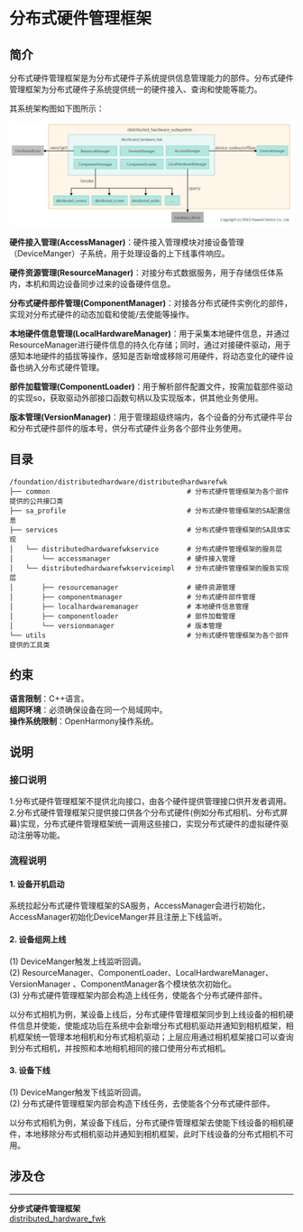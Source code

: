 # **分布式硬件管理框架**

## **简介**

分布式硬件管理框架是为分布式硬件子系统提供信息管理能力的部件。分布式硬件管理框架为分布式硬件子系统提供统一的硬件接入、查询和使能等能力。

其系统架构图如下图所示：

![](figures/distributedhardwarefwk_arch.png)

**硬件接入管理(AccessManager)**：硬件接入管理模块对接设备管理（DeviceManger）子系统，用于处理设备的上下线事件响应。

**硬件资源管理(ResourceManager)**：对接分布式数据服务，用于存储信任体系内，本机和周边设备同步过来的设备硬件信息。

**分布式硬件部件管理(ComponentManager)**：对接各分布式硬件实例化的部件，实现对分布式硬件的动态加载和使能/去使能等操作。

**本地硬件信息管理(LocalHardwareManager)**：用于采集本地硬件信息，并通过ResourceManager进行硬件信息的持久化存储；同时，通过对接硬件驱动，用于感知本地硬件的插拔等操作，感知是否新增或移除可用硬件，将动态变化的硬件设备也纳入分布式硬件管理。

**部件加载管理(ComponentLoader)**：用于解析部件配置文件，按需加载部件驱动的实现so，获取驱动外部接口函数句柄以及实现版本，供其他业务使用。

**版本管理(VersionManager)**：用于管理超级终端内，各个设备的分布式硬件平台和分布式硬件部件的版本号，供分布式硬件业务各个部件业务使用。

## **目录**

```
/foundation/distributedhardware/distributedhardwarefwk
├── common                                  # 分布式硬件管理框架为各个部件提供的公共接口类
├── sa_profile                              # 分布式硬件管理框架的SA配置信息
├── services                                # 分布式硬件管理框架的SA具体实现
│   └── distributedhardwarefwkservice       # 分布式硬件管理框架的服务层
│       └── accessmanager                   # 硬件接入管理
│   └── distributedhardwarefwkserviceimpl   # 分布式硬件管理框架的服务实现层
│       ├── resourcemanager                 # 硬件资源管理
│       ├── componentmanager                # 分布式硬件部件管理
│       ├── localhardwaremanager            # 本地硬件信息管理
│       ├── componentloader                 # 部件加载管理
│       └── versionmanager                  # 版本管理
└── utils                                   # 分布式硬件管理框架为各个部件提供的工具类
```

## **约束**
**语言限制**：C++语言。  
**组网环境**：必须确保设备在同一个局域网中。  
**操作系统限制**：OpenHarmony操作系统。  

## **说明**
### **接口说明**
1.分布式硬件管理框架不提供北向接口，由各个硬件提供管理接口供开发者调用。  
2.分布式硬件管理框架只提供接口供各个分布式硬件(例如分布式相机、分布式屏幕)实现，分布式硬件管理框架统一调用这些接口，实现分布式硬件的虚拟硬件驱动注册等功能。

### **流程说明**
#### **1. 设备开机启动**
系统拉起分布式硬件管理框架的SA服务，AccessManager会进行初始化，AccessManager初始化DeviceManger并且注册上下线监听。

#### **2. 设备组网上线**
(1) DeviceManger触发上线监听回调。  
(2) ResourceManager、ComponentLoader、LocalHardwareManager、VersionManager 、ComponentManager各个模块依次初始化。  
(3) 分布式硬件管理框架内部会构造上线任务，使能各个分布式硬件部件。

以分布式相机为例，某设备上线后，分布式硬件管理框架同步到上线设备的相机硬件信息并使能，使能成功后在系统中会新增分布式相机驱动并通知到相机框架，相机框架统一管理本地相机和分布式相机驱动；上层应用通过相机框架接口可以查询到分布式相机，并按照和本地相机相同的接口使用分布式相机。

#### **3. 设备下线**
(1) DeviceManger触发下线监听回调。  
(2) 分布式硬件管理框架内部会构造下线任务，去使能各个分布式硬件部件。

以分布式相机为例，某设备下线后，分布式硬件管理框架去使能下线设备的相机硬件，本地移除分布式相机驱动并通知到相机框架，此时下线设备的分布式相机不可用。

## **涉及仓**
****
**分步式硬件管理框架**  
[distributed_hardware_fwk](https://gitee.com/openharmony/distributed_hardware_fwk)


